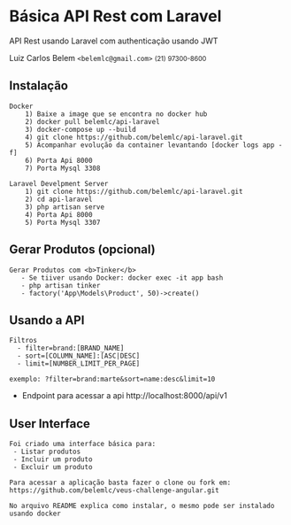 <!-- ## Docker  Hub
<p>belemlc/laravel-api</p> -->

# Básica API Rest com Laravel

API Rest usando Laravel com authenticação usando JWT

Luiz Carlos Belem `<belemlc@gmail.com>`
<small>(21) 97300-8600</small>

## Instalação
    Docker
        1) Baixe a image que se encontra no docker hub
        2) docker pull belemlc/api-laravel
        3) docker-compose up --build
        4) git clone https://github.com/belemlc/api-laravel.git
        5) Acompanhar evolução da container levantando [docker logs app -f]
        6) Porta Api 8000
        7) Porta Mysql 3308

    Laravel Develpment Server
        1) git clone https://github.com/belemlc/api-laravel.git
        2) cd api-laravel
        3) php artisan serve
        4) Porta Api 8000
        5) Porta Mysql 3307



## Gerar Produtos (opcional)
    Gerar Produtos com <b>Tinker</b>
       - Se tiiver usando Docker: docker exec -it app bash
       - php artisan tinker
       - factory('App\Models\Product', 50)->create()

## Usando a API

    Filtros
      - filter=brand:[BRAND_NAME]
      - sort=[COLUMN_NAME]:[ASC|DESC]
      - limit=[NUMBER_LIMIT_PER_PAGE]
     
    exemplo: ?filter=brand:marte&sort=name:desc&limit=10

* Endpoint para acessar a api
    http://localhost:8000/api/v1

## User Interface
    Foi criado uma interface básica para: 
     - Listar produtos
     - Incluir um produto 
     - Excluir um produto
    
    Para acessar a aplicação basta fazer o clone ou fork em:
    https://github.com/belemlc/veus-challenge-angular.git

    No arquivo README explica como instalar, o mesmo pode ser instalado usando docker

